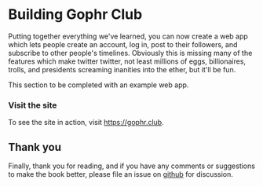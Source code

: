 # Building Gophr Club

Putting together everything we've learned, you can now create a web app which lets people create an account, log in, post to their followers, and subscribe to other people's timelines. Obviously this is missing many of the features which make twitter twitter, not least millions of eggs, billionaires, trolls, and presidents screaming inanities into the ether, but it'll be fun. 

This section to be completed with an example web app. 

### Visit the site

To see the site in action, visit https://gophr.club. 

## Thank you

Finally, thank you for reading, and if you have any comments or suggestions to make the book better, please file an issue on [github](https://github.com/kennygrant/web-programming-with-go) for discussion.

